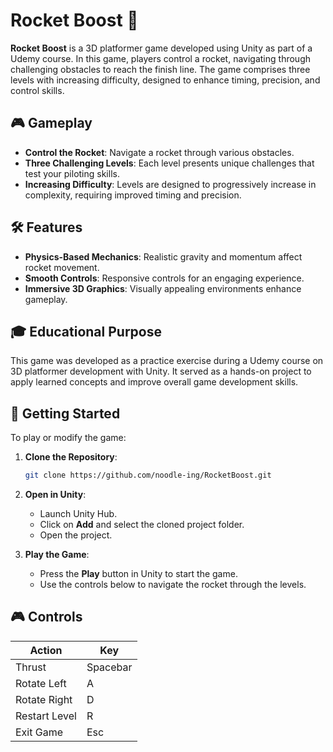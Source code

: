 # Rocket Boost 🚀

**Rocket Boost** is a 3D platformer game developed using Unity as part of a Udemy course. In this game, players control a rocket, navigating through challenging obstacles to reach the finish line. The game comprises three levels with increasing difficulty, designed to enhance timing, precision, and control skills.

## 🎮 Gameplay

* **Control the Rocket**: Navigate a rocket through various obstacles.
* **Three Challenging Levels**: Each level presents unique challenges that test your piloting skills.
* **Increasing Difficulty**: Levels are designed to progressively increase in complexity, requiring improved timing and precision.

## 🛠️ Features

* **Physics-Based Mechanics**: Realistic gravity and momentum affect rocket movement.
* **Smooth Controls**: Responsive controls for an engaging experience.
* **Immersive 3D Graphics**: Visually appealing environments enhance gameplay.

## 🎓 Educational Purpose

This game was developed as a practice exercise during a Udemy course on 3D platformer development with Unity. It served as a hands-on project to apply learned concepts and improve overall game development skills.

## 🚀 Getting Started

To play or modify the game:

1. **Clone the Repository**:

   ```bash
   git clone https://github.com/noodle-ing/RocketBoost.git
   ```

2. **Open in Unity**:

   * Launch Unity Hub.
   * Click on **Add** and select the cloned project folder.
   * Open the project.

3. **Play the Game**:

   * Press the **Play** button in Unity to start the game.
   * Use the controls below to navigate the rocket through the levels.

## 🎮 Controls

| Action        | Key      |
| ------------- | -------- |
| Thrust        | Spacebar |
| Rotate Left   | A        |
| Rotate Right  | D        |
| Restart Level | R        |
| Exit Game     | Esc      |


